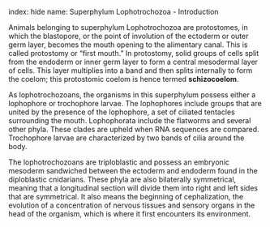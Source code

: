 index: hide
name: Superphylum Lophotrochozoa - Introduction

Animals belonging to superphylum Lophotrochozoa are protostomes, in which the blastopore, or the point of involution of the ectoderm or outer germ layer, becomes the mouth opening to the alimentary canal. This is called protostomy or “first mouth.” In protostomy, solid groups of cells split from the endoderm or inner germ layer to form a central mesodermal layer of cells. This layer multiplies into a band and then splits internally to form the coelom; this protostomic coelom is hence termed  **schizocoelom**.

As lophotrochozoans, the organisms in this superphylum possess either a lophophore or trochophore larvae. The lophophores include groups that are united by the presence of the lophophore, a set of ciliated tentacles surrounding the mouth. Lophophorata include the flatworms and several other phyla. These clades are upheld when RNA sequences are compared. Trochophore larvae are characterized by two bands of cilia around the body.

The lophotrochozoans are triploblastic and possess an embryonic mesoderm sandwiched between the ectoderm and endoderm found in the diploblastic cnidarians. These phyla are also bilaterally symmetrical, meaning that a longitudinal section will divide them into right and left sides that are symmetrical. It also means the beginning of cephalization, the evolution of a concentration of nervous tissues and sensory organs in the head of the organism, which is where it first encounters its environment.
